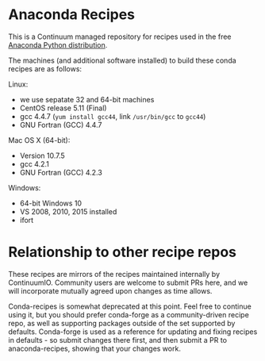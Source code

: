 Anaconda Recipes
================

This is a Continuum managed repository for recipes used in the
free [Anaconda Python distribution](https://www.continuum.io/downloads).

The machines (and additional software installed) to build these conda
recipes are as follows:

Linux:
  * we use sepatate 32 and 64-bit machines
  * CentOS release 5.11 (Final)
  * gcc 4.4.7 (`yum install gcc44`, link `/usr/bin/gcc` to `gcc44`)
  * GNU Fortran (GCC) 4.4.7

Mac OS X (64-bit):
  * Version 10.7.5
  * gcc 4.2.1
  * GNU Fortran (GCC) 4.2.3

Windows:
  * 64-bit Windows 10
  * VS 2008, 2010, 2015 installed
  * ifort

Relationship to other recipe repos
==================================

These recipes are mirrors of the recipes maintained internally by ContinuumIO.  Community users are welcome to submit PRs here, and we will incorporate mutually agreed upon changes as time allows.

Conda-recipes is somewhat deprecated at this point.  Feel free to continue using it, but you should prefer conda-forge as a community-driven recipe repo, as well as supporting packages outside of the set supported by defaults.  Conda-forge is used as a reference for updating and fixing recipes in defaults - so submit changes there first, and then submit a PR to anaconda-recipes, showing that your changes work.
